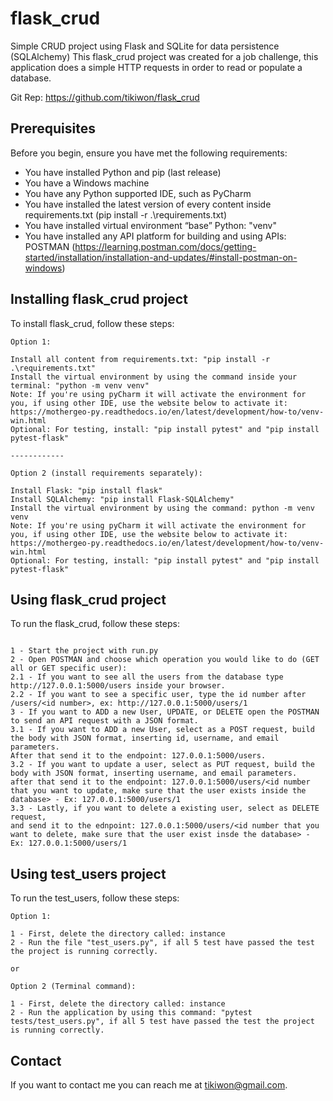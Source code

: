 # flask_crud
Simple CRUD project using Flask and SQLite for data persistence (SQLAlchemy)
This flask_crud project was created for a job challenge, this application does a simple HTTP requests in order to read or populate a database.

Git Rep: https://github.com/tikiwon/flask_crud

## Prerequisites

Before you begin, ensure you have met the following requirements:

* You have installed Python and pip (last release)
* You have a Windows machine
* You have any Python supported IDE, such as PyCharm
* You have installed the latest version of every content inside requirements.txt (pip install -r .\requirements.txt)
* You have installed virtual environment “base” Python: "venv"
* You have installed any API platform for building and using APIs: POSTMAN (https://learning.postman.com/docs/getting-started/installation/installation-and-updates/#install-postman-on-windows)

## Installing flask_crud project

To install flask_crud, follow these steps:

```
Option 1:

Install all content from requirements.txt: "pip install -r .\requirements.txt"
Install the virtual environment by using the command inside your terminal: "python -m venv venv"
Note: If you're using pyCharm it will activate the environment for you, if using other IDE, use the website below to activate it:
https://mothergeo-py.readthedocs.io/en/latest/development/how-to/venv-win.html
Optional: For testing, install: "pip install pytest" and "pip install pytest-flask"

------------

Option 2 (install requirements separately):

Install Flask: "pip install flask"
Install SQLAlchemy: "pip install Flask-SQLAlchemy"
Install the virtual environment by using the command: python -m venv venv
Note: If you're using pyCharm it will activate the environment for you, if using other IDE, use the website below to activate it:
https://mothergeo-py.readthedocs.io/en/latest/development/how-to/venv-win.html
Optional: For testing, install: "pip install pytest" and "pip install pytest-flask"

```
## Using flask_crud project

To run the flask_crud, follow these steps:

```

1 - Start the project with run.py
2 - Open POSTMAN and choose which operation you would like to do (GET all or GET specific user):
2.1 - If you want to see all the users from the database type http://127.0.0.1:5000/users inside your browser.
2.2 - If you want to see a specific user, type the id number after /users/<id number>, ex: http://127.0.0.1:5000/users/1
3 - If you want to ADD a new User, UPDATE, or DELETE open the POSTMAN to send an API request with a JSON format.
3.1 - If you want to ADD a new User, select as a POST request, build the body with JSON format, inserting id, username, and email parameters. 
After that send it to the endpoint: 127.0.0.1:5000/users.
3.2 - If you want to update a user, select as PUT request, build the body with JSON format, inserting username, and email parameters.
after that send it to the endpoint: 127.0.0.1:5000/users/<id number that you want to update, make sure that the user exists inside the database> - Ex: 127.0.0.1:5000/users/1
3.3 - Lastly, if you want to delete a existing user, select as DELETE request, 
and send it to the ednpoint: 127.0.0.1:5000/users/<id number that you want to delete, make sure that the user exist insde the database> - Ex: 127.0.0.1:5000/users/1

```
## Using test_users project

To run the test_users, follow these steps:

```
Option 1:

1 - First, delete the directory called: instance
2 - Run the file "test_users.py", if all 5 test have passed the test the project is running correctly.

or

Option 2 (Terminal command):

1 - First, delete the directory called: instance
2 - Run the application by using this command: "pytest tests/test_users.py", if all 5 test have passed the test the project is running correctly.

```

## Contact

If you want to contact me you can reach me at <tikiwon@gmail.com>.